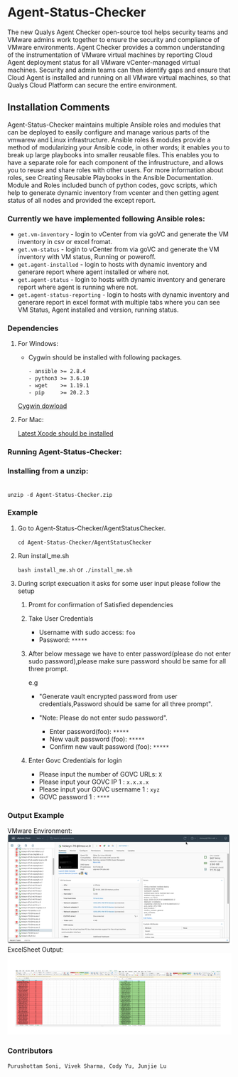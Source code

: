 # Agent-Status-Checker

The new Qualys Agent Checker open-source tool helps security teams and VMware admins work together to ensure the security and compliance of VMware environments. Agent Checker provides a common understanding of the instrumentation of VMware virtual machines by reporting Cloud Agent deployment status for all VMware vCenter-managed virtual machines. Security and admin teams can then identify gaps and ensure that Cloud Agent is installed and running on all VMware virtual machines, so that Qualys Cloud Platform can secure the entire environment.

## Installation Comments

Agent-Status-Checker maintains multiple Ansible roles and modules that can be deployed to easily configure and manage various parts of the vmwarew and Linux infrastructure. Ansible roles & modules provide a method of modularizing your Ansible code, in other words; it enables you to break up large playbooks into smaller reusable files. This enables you to have a separate role for each component of the infrustructure, and allows you to reuse and share roles with other users. For more information about roles, see Creating Reusable Playbooks in the Ansible Documentation. Module and Roles included bunch of python codes, govc scripts, which help to generate dynamic inventory from vcenter and then getting agent status of all nodes and provided the except report.

### Currently we have implemented following Ansible roles:

- <code>get.vm-inventory</code> - login to vCenter from via goVC and generate the VM inventory in csv or excel fromat. 
- <code>get.vm-status</code> - login to vCenter from via goVC and generate the VM inventory with VM status, Running or poweroff.
- <code>get.agent-installed</code> - login to hosts with dynamic inventory and generare report where agent installed or where not.
- <code>get.agent-status</code> - login to hosts with dynamic inventory and generare report where agent is running where not.
- <code>get.agent-status-reporting</code> - login to hosts with dynamic inventory and generare report in excel format with multiple tabs where you can see VM Status, Agent installed and version, running status.


### Dependencies

1. For Windows:
    - Cygwin should be installed with following packages.
        ```
        - ansible >= 2.8.4
        - python3 >= 3.6.10
        - wget    >= 1.19.1
        - pip     >= 20.2.3
        ```
    [Cygwin dowload](https://cygwin.com/install.html)  
	
2. For Mac:
    
    [Latest Xcode should be installed](https://developer.apple.com/downloads/index.action)
 
 
### Running Agent-Status-Checker:


### Installing from a unzip:
<code>
unzip -d Agent-Status-Checker.zip
</code>

### Example

1. Go to Agent-Status-Checker/AgentStatusChecker.

    <code>cd Agent-Status-Checker/AgentStatusChecker</code>
    
2. Run install_me.sh

    <code>bash install_me.sh</code> or <code>./install_me.sh</code>

3. During script execuation it asks for some user input please follow the setup

    1. Promt for confirmation of Satisfied dependencies

    2. Take User Credentials

        - Username with sudo access:  <code>foo</code>
        - Password: <code>*****</code>

    3. After below message we have to enter password(please do not enter sudo password),please make sure password should be same for all three prompt.
       
        e.g
         - "Generate vault encrypted password from user credentials,Password should be same for all three prompt".
         - "Note: Please do not enter sudo password".
         
           - Enter password(foo): <code>*****</code>
           - New vault password (foo): <code>*****</code>
           - Confirm new vault password (foo): <code>*****</code>
 
    4. Enter Govc Credentials for login

       - Please input the number of GOVC URLs: <code>X</code>
       - Please input your GOVC IP 1 : <code>x.x.x.x</code>
       - Please input your GOVC username 1 : <code>xyz</code>
       - GOVC password 1 : <code>****</code>

### Output Example
VMware Environment: ![vmwareView](ExampleImages/vmwareView.png)
ExcelSheet Output: ![outputView](ExampleImages/outputView.png)


### Contributors
```
Purushottam Soni, Vivek Sharma, Cody Yu, Junjie Lu
```
